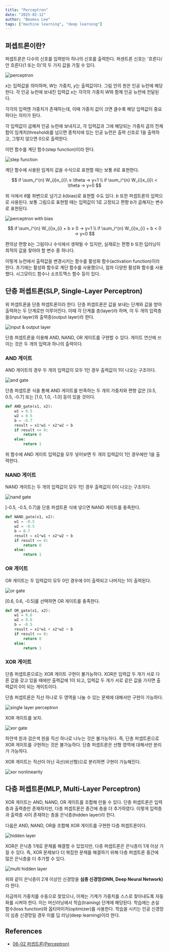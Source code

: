 ```yaml
---
title: "Perceptron"
date: "2025-02-12"
author: "Beomsu Lee"
tags: ["machine learning", "deep learning"]
---
```


## 퍼셉트론이란?

퍼셉트론은 다수의 신호를 입력받아 하나의 신호를 출력한다. 퍼센트론 신호는 '흐른다/안 흐른다(1 또는 0)'의 두 가지 값을 가질 수 있다.

![perceptron](images/machine-learning/perceptron.png)

$x$는 입력값을 의미하며, $W$는 가중치, $y$는 출력값이다. 그림 안의 원은 인공 뉴런에 해당한다. 각 인공 뉴런에 보내진 입력값 $x$는 각각의 가중치 $W$와 함께 인공 뉴런에 전달된다.

각각의 입력엔 가중치가 존재하는데, 이때 가중치 값이 크면 클수록 해당 입력값이 중요하다는 의미가 된다. 

각 입력값이 곱해져 인공 뉴런에 보내지고, 각 입력값과 그에 해당되는 가중치 곱의 전체 합이 임계치(threshold)를 넘으면 종착지에 있는 인공 뉴런은 출력 신호로 1을 출력하고, 그렇지 않으면 0으로 출력한다. 

이런 함수를 계단 함수(step function)이라 한다.

![step function](images/machine-learning/step_funcion.png)

계단 함수에 사용된 임계치 값을 수식으로 표현할 때는 보통 $\theta$로 표현한다.


$$
if \sum_i^{n} W_{i}x_{i}\ ≥ \theta → y=1 \\ if \sum_i^{n} W_{i}x_{i}\ < \theta → y=0
$$

위 식에서 $\theta$를 좌변으로 넘기고 $b$(bias)로 표현할 수도 있다. $b$ 또한 퍼셉트론의 입력으로 사용된다. 보통 그림으로 표현할 때는 입력값이 1로 고정되고 편향 $b$가 곱해지는 변수로 표현된다.

![perceptron with bias](images/machine-learning/perceptron_with_bias.png)

$$
if \sum_i^{n} W_{i}x_{i} + b ≥ 0 → y=1 \\ if \sum_i^{n} W_{i}x_{i} + b < 0 → y=0
$$

편의상 편향 $b$는 그림이나 수식에서 생략될 수 있지만, 실제로는 편향 $b$ 또한 딥러닝이 최적의 값을 찾아야 할 변수 중 하나다.

이렇게 뉴런에서 출력값을 변경시키는 함수를 활성화 함수(activation function)이라 한다. 초기에는 활성화 함수로 계단 함수를 사용했으나, 점차 다양한 활성화 함수를 사용했다. 시그모이드 함수나 소프트맥스 함수 등이 있다.

## 단층 퍼셉트론(SLP, Single-Layer Perceptron)

위 퍼셉트론을 단층 퍼셉트론이라 한다. 단층 퍼셉트론은 값을 보내는 단계와 값을 받아 출력하는 두 단계로만 이루어진다. 이때 각 단계를 층(layer)라 하며, 이 두 개의 입력층을(input layer)와 출력층(output layer)라 한다.

![input & output layer](images/machine-learning/input_and_output_layer.png)

단층 퍼셉트론을 이용해 AND, NAND, OR 게이트를 구현할 수 있다. 게이트 연산에 쓰이는 것은 두 개의 입력과 하나의 출력이다.

### AND 게이트

AND 게이트의 경우 두 개의 입력값이 모두 1인 경우 출력값이 1이 나오는 구조이다.

![and gate](images/machine-learning/and_gate.png)

단층 퍼셉트론 식을 통해 AND 게이트를 만족하는 두 개의 가중치와 편향 값은 [0.5, 0.5, -0.7] 또는 [1.0, 1.0, -1.0] 등이 있을 것이다.

```py
def AND_gate(x1, x2):
    w1 = 0.5
    w2 = 0.5
    b = -0.7
    result = x1*w1 + x2*w2 + b
    if result <= 0:
        return 0
    else:
        return 1
```

위 함수에 AND 게이트 입력값을 모두 넣어보면 두 개의 입력값이 1인 경우에만 1을 출력한다.

### NAND 게이트

NAND 게이트는 두 개의 입력값이 모두 1인 경우 출력값이 0이 나오는 구조이다.

![nand gate](images/machine-learning/nand_gate.png)

[-0.5, -0.5, 0.7]을 단층 퍼셉트론 식에 넣으면 NAND 게이트를 충족한다.

```py
def NAND_gate(x1, x2):
    w1 = -0.5
    w2 = -0.5
    b = 0.7
    result = x1*w1 + x2*w2 + b
    if result <= 0:
        return 0
    else:
        return 1
```

### OR 게이트

OR 게이트는 두 입력값이 모두 0인 경우에 0이 출력되고 나머지는 1이 출력된다.

![or gate](images/machine-learning/or_gate.png)

[0.6, 0.6, -0.5]를 선택하면 OR 게이트를 충족한다.

```py
def OR_gate(x1, x2):
    w1 = 0.6
    w2 = 0.6
    b = -0.5
    result = x1*w1 + x2*w2 + b
    if result <= 0:
        return 0
    else:
        return 1
```

### XOR 게이트

단층 퍼셉트론으로는 XOR 게이트 구현이 불가능하다. XOR은 입력값 두 개가 서로 다른 값을 갖고 있을 때에만 출력값에 1이 되고, 입력값 두 개가 서로 같은 값을 가지면 출력값이 0이 되는 게이트이다.

단층 퍼셉트론은 직선 하나로 두 영역을 나눌 수 있는 문제에 대해서만 구현이 가능하다.

![single layer perceptron](images/machine-learning/single_layer_perceptron.png)

XOR 게이트를 보자.

![xor gate](images/machine-learning/xor_gate.png)

하얀색 원과 검은색 원을 직선 하나로 나누는 것은 불가능하다. 즉, 단층 퍼셉트론으로 XOR 게이트를 구현하는 것은 불가능하다. 단층 퍼셉트론은 선형 영역에 대해서만 분리가 가능하다.

XOR 게이트는 직선이 아닌 곡선(비선형)으로 분리하면 구현이 가능해진다.

![xor nonlinearity](images/machine-learning/xor_nonlinearity.png)

## 다층 퍼셉트론(MLP, Multi-Layer Perceptron)

XOR 게이트는 AND, NAND, OR 게이트를 조합해 만들 수 있다. 단층 퍼셉트론은 입력층과 출력층만 존재하지만, 다층 퍼셉트론은 중간에 층을 더 추가하였다. 이렇게 입력층과 출력층 사이 존재하는 층을 은닉층(hidden layer)라 한다.

다음은 AND, NAND, OR을 조합해 XOR 게이트를 구현한 다층 퍼셉트론이다.

![hidden layer](images/machine-learning/hidden_layer.png)

XOR은 은닉층 1개로 문제를 해결할 수 있었지만, 다층 퍼셉트론은 은닉층이 1개 이상 가질 수 있다. 즉, XOR 문제보다 더 복잡한 문제를 해결하기 위해 다층 퍼셉트론 중간에 많은 은닉층을 더 추가할 수 있다.

![multi hidden layer](images/machine-learning/multi_hidden_layer.png)

위와 같이 은닉층이 2개 이상인 신경망을 **심층 신경망(DNN, Deep Neural Network)** 라 한다.

지금까지 가중치를 수동으로 찾았으나, 이제는 기계가 가중치를 스스로 찾아내도록 자동화를 시켜야 한다. 이는 머신러닝에서 학습(training) 단계에 해당된다. 학습에는 손실 함수(loss function)와 옵티마이저(optimizer)를 사용한다. 학습을 시키는 인공 신경망이 심층 신경망일 경우 이를 딥 러닝(deep learning)이라 한다.

## References

- [06-02 퍼셉트론(Perceptron)](https://wikidocs.net/60680)
